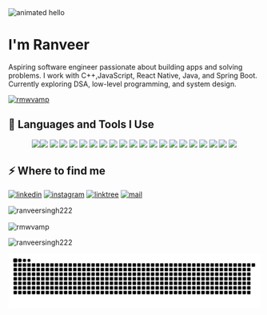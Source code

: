 <img src="https://github.com/Anmol-Baranwal/Cool-GIFs-For-GitHub/assets/74038190/9be4d344-6782-461a-b5a6-32a07bf7b34e" width="600" alt="animated hello">

<h1>I'm Ranveer</h1>
<p>Aspiring software engineer passionate about building apps and solving problems. I work with C++,JavaScript, React Native, Java, and Spring Boot. Currently exploring DSA, low-level programming, and system design.</p>
<p align="left"> <a href="https://github.com/ryo-ma/github-profile-trophy"><img src="https://github-profile-trophy.vercel.app/?username=rmwvamp" alt="rmwvamp" /></a> </p>
<h2>🚀 Languages and Tools I Use</h2>
<div align="center">
<img src="https://user-images.githubusercontent.com/74038190/212257454-16e3712e-945a-4ca2-b238-408ad0bf87e6.gif" width="100"><img src="https://user-images.githubusercontent.com/74038190/212257472-08e52665-c503-4bd9-aa20-f5a4dae769b5.gif" width="100">
<img src="https://user-images.githubusercontent.com/74038190/212257468-1e9a91f1-b626-4baa-b15d-5c385dfa7ed2.gif" width="100">
<img src="https://user-images.githubusercontent.com/74038190/212257465-7ce8d493-cac5-494e-982a-5a9deb852c4b.gif" width="100">
<img src="https://user-images.githubusercontent.com/74038190/212257463-4d082cb4-7483-4eaf-bc25-6dde2628aabd.gif" width="100">
<img src="https://user-images.githubusercontent.com/74038190/212257460-738ff738-247f-4445-a718-cdd0ca76e2db.gif" width="100">
<img src="https://user-images.githubusercontent.com/74038190/212257467-871d32b7-e401-42e8-a166-fcfd7baa4c6b.gif" width="100">
<img src="https://user-images.githubusercontent.com/74038190/212281756-450d3ffa-9335-4b98-a965-db8a18fee927.gif" width="100">
<img src="https://user-images.githubusercontent.com/74038190/212280805-9bcb336b-8c55-46a8-abf8-ff286ab55472.gif" width="100">
<img src="https://user-images.githubusercontent.com/74038190/212280823-79088828-a258-4a4d-8d6c-96315d5a07af.gif" width="100">
<img src="https://user-images.githubusercontent.com/74038190/212281763-e6ecd7ef-c4aa-45b6-a97c-f33f6bb592bd.gif" width="100">
<img src="https://user-images.githubusercontent.com/74038190/212281775-b468df30-4edc-4bf8-a4ee-f52e1aaddc86.gif" width="100">
<img src="https://user-images.githubusercontent.com/74038190/212281780-0afd9616-8310-46e9-a898-c4f5269f1387.gif" width="100">
  
<img src="https://github.com/Anmol-Baranwal/Cool-GIFs-For-GitHub/assets/74038190/1a797f46-efe4-41e6-9e75-5303e1bbcbfa" width="100">
<img src="https://github.com/Anmol-Baranwal/Cool-GIFs-For-GitHub/assets/74038190/29fd6286-4e7b-4d6c-818f-c4765d5e39a9" width="100">
<img src="https://github.com/Anmol-Baranwal/Cool-GIFs-For-GitHub/assets/74038190/67f477ed-6624-42da-99f0-1a7b1a16eecb" width="100">
<img src="https://github.com/Anmol-Baranwal/Cool-GIFs-For-GitHub/assets/74038190/3c16d4f2-b757-4c70-8f42-43d5dddd2c36" width="100">
<img src="https://github.com/Anmol-Baranwal/Cool-GIFs-For-GitHub/assets/74038190/3fb2cdf6-8920-462e-87a4-95af376418aa" width="100">
<img src="https://github.com/Anmol-Baranwal/Cool-GIFs-For-GitHub/assets/74038190/de038172-e903-4951-926c-755878deb0b4" width="100">
<img src="https://github.com/Anmol-Baranwal/Cool-GIFs-For-GitHub/assets/74038190/398b19b1-9aae-4c1f-8bc0-d172a2c08d68" width="100">
<img src="https://github.com/Anmol-Baranwal/Cool-GIFs-For-GitHub/assets/74038190/e0d299f2-767c-4c21-bd49-90f2a19f1a78" width="100">
</div>

<h2>⚡️ Where to find me</h2>
<p><a target="_blank" href="https://www.linkedin.com/in/Ranveer singh" style="display: inline-block;"><img src="https://img.shields.io/badge/linkedin-logo?style=for-the-badge&logo=linkedin&logoColor=white&color=%230a77b6" alt="linkedin" /></a>
<a target="_blank" href="https://www.instagram.com/rveeway" style="display: inline-block;"><img src="https://img.shields.io/badge/instagram-logo?style=for-the-badge&logo=instagram&logoColor=white&color=%23F35369" alt="instagram" /></a>
<a target="_blank" href="https://linktr.ee/ranveersingh222" style="display: inline-block;"><img src="https://img.shields.io/badge/Linktree-logo?style=for-the-badge&logo=Linktree&logoColor=white&color=%2300C300" alt="linktree" /></a>
<a target="_blank" href="mailto:ranveersinghyadav222@gmail.com" style="display: inline-block;"><img src="https://img.shields.io/badge/Email-logo?style=for-the-badge&logo=maildotru&logoColor=white&color=%23D14836" alt="mail" /></a>
</p>

<p><img align="center" src="https://github-readme-stats.vercel.app/api?username=ranveersingh222&show_icons=true&locale=en" alt="ranveersingh222" /></p>
<p><img align="center" src="https://github-readme-streak-stats.herokuapp.com/?user=rmwvamp&" alt="rmwvamp" /></p>
<p><img src="https://github-readme-stats.vercel.app/api/top-langs?username=ranveersingh222&show_icons=true&locale=en&layout=compact" alt="ranveersingh222" /></p>

<picture>
  <source media="(prefers-color-scheme: dark)" srcset="https://raw.githubusercontent.com/ranveersingh222/ranveersingh222/output/github-snake-dark.svg" />
  <source media="(prefers-color-scheme: light)" srcset="https://raw.githubusercontent.com/ranveersingh222/ranveersingh222/output/github-snake.svg" />
  <img alt="github-snake" src="https://raw.githubusercontent.com/ranveersingh222/ranveersingh222/output/github-snake.svg" />
</picture>
